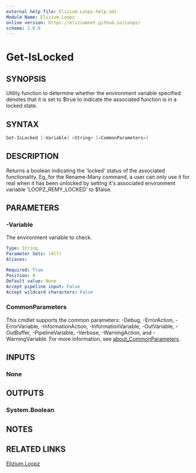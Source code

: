 ```yaml
---
external help file: Elizium.Loopz-help.xml
Module Name: Elizium.Loopz
online version: https://eliziumnet.github.io/Loopz/
schema: 2.0.0
---
```


# Get-IsLocked

## SYNOPSIS

Utility function to determine whether the environment variable specified
denotes that it is set to $true to indicate the associated function is in a locked
state.

## SYNTAX

```powershell
Get-IsLocked [-Variable] <String> [<CommonParameters>]
```

## DESCRIPTION

Returns a boolean indicating the 'locked' status of the associated functionality.
Eg, for the Rename-Many command, a user can only use it for real when it has been
unlocked by setting it's associated environment variable 'LOOPZ_REMY_LOCKED' to $false.

## PARAMETERS

### -Variable

The environment variable to check.

```yaml
Type: String
Parameter Sets: (All)
Aliases:

Required: True
Position: 0
Default value: None
Accept pipeline input: False
Accept wildcard characters: False
```

### CommonParameters

This cmdlet supports the common parameters: -Debug, -ErrorAction, -ErrorVariable, -InformationAction, -InformationVariable, -OutVariable, -OutBuffer, -PipelineVariable, -Verbose, -WarningAction, and -WarningVariable. For more information, see [about_CommonParameters](http://go.microsoft.com/fwlink/?LinkID=113216).

## INPUTS

### None

## OUTPUTS

### System.Boolean

## NOTES

## RELATED LINKS

[Elizium.Loopz](https://github.com/EliziumNet/Loopz)
